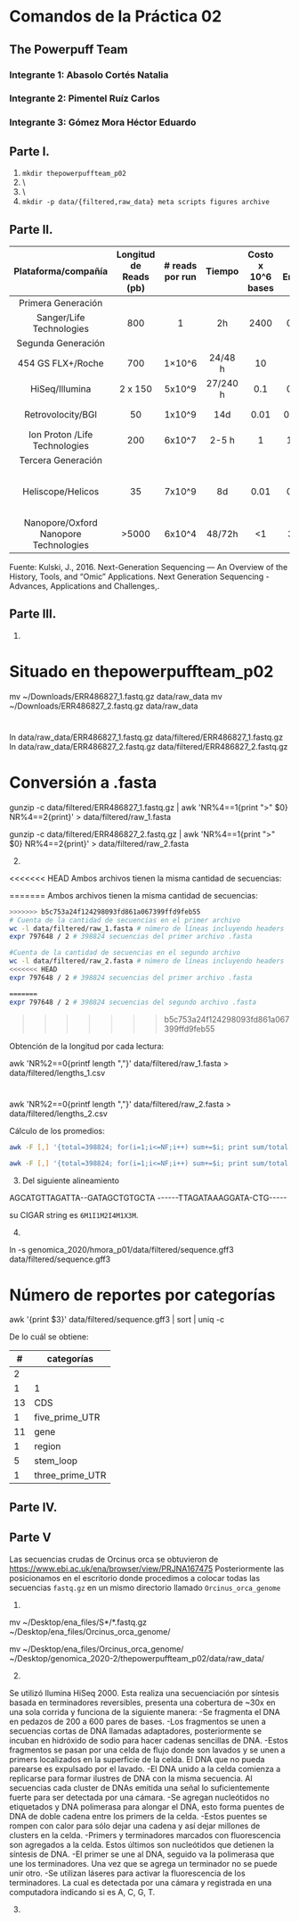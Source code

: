 # Comandos de la Práctica 02
## The Powerpuff Team
### Integrante 1: Abasolo Cortés Natalia
### Integrante 2: Pimentel Ruíz Carlos
### Integrante 3: Gómez Mora Héctor Eduardo

## Parte I.
01. `mkdir thepowerpuffteam_p02`
02.	\
03.	\
04. `mkdir -p data/{filtered,raw_data} meta scripts figures archive`

## Parte II.

|          Plataforma/compañía          	| Longitud de Reads (pb) 	| # reads por run 	|  Tiempo  	| Costo x 10^6 bases 	| % Error 	|                          Química                         	|
|:-------------------------------------:	|:----------------------:	|:---------------:	|:--------:	|:------------------:	|:-------:	|:--------------------------------------------------------:	|
| Primera Generación                    	|                        	|                 	|          	|                    	|         	|                                                          	|
|        Sanger/Life Technologies       	|           800          	|        1        	|    2h    	|        2400        	|   0.3   	|                    Terminador Dideoxi                    	|
| Segunda Generación                    	|                        	|                 	|          	|                    	|         	|                                                          	|
|           454 GS FLX+/Roche           	|           700          	|      1×10^6     	|  24/48 h 	|         10         	|    1    	|                     Pirosecuenciación                    	|
|             HiSeq/Illumina            	|         2 x 150        	|      5x10^9     	| 27/240 h 	|         0.1        	|   0.8   	|                 Terminadores reversibles                 	|
|           Retrovolocity/BGI           	|           50           	|      1x10^9     	|    14d   	|        0.01        	|   0.01  	|                   Nanoesferas/ Ligadura                  	|
|     Ion Proton /Life Technologies     	|           200          	|      6x10^7     	|   2-5 h  	|          1         	|   1.7   	|                   detección de Protones                  	|
| Tercera Generación                    	|                        	|                 	|          	|                    	|         	|                                                          	|
|           Heliscope/Helicos           	|           35           	|      7x10^9     	|    8d    	|        0.01        	|   0.2   	| Secuenciación de molécula sencilla (SMS) en tiempo real. 	|
| Nanopore/Oxford Nanopore Technologies 	|          >5000         	|      6x10^4     	|  48/72h  	|         <1         	|    34   	|                    SMS en Tiempo Real                    	|

Fuente: Kulski, J., 2016. Next-Generation Sequencing — An Overview of the History, Tools, and “Omic” Applications. Next Generation Sequencing - Advances, Applications and Challenges,.

## Parte III.
1.
  
  # Situado en thepowerpuffteam_p02
  mv ~/Downloads/ERR486827_1.fastq.gz data/raw_data
  mv ~/Downloads/ERR486827_2.fastq.gz data/raw_data
  #
  ln data/raw_data/ERR486827_1.fastq.gz data/filtered/ERR486827_1.fastq.gz
  ln data/raw_data/ERR486827_2.fastq.gz data/filtered/ERR486827_2.fastq.gz

  # Conversión a .fasta
  gunzip -c data/filtered/ERR486827_1.fastq.gz | awk 'NR%4==1{print ">" $0} NR%4==2{print}' > data/filtered/raw_1.fasta

  gunzip -c data/filtered/ERR486827_2.fastq.gz | awk 'NR%4==1{print ">" $0} NR%4==2{print}' > data/filtered/raw_2.fasta
  

2.
<<<<<<< HEAD
Ambos archivos tienen la misma cantidad de secuencias:

=======
  Ambos archivos tienen la misma cantidad de secuencias:
  ~~~bash
>>>>>>> b5c753a24f124298093fd861a067399ffd9feb55
  # Cuenta de la cantidad de secuencias en el primer archivo
  wc -l data/filtered/raw_1.fasta # número de líneas incluyendo headers
  expr 797648 / 2 # 398824 secuencias del primer archivo .fasta

  #Cuenta de la cantidad de secuencias en el segundo archivo
  wc -l data/filtered/raw_2.fasta # número de líneas incluyendo headers
<<<<<<< HEAD
  expr 797648 / 2 # 398824 secuencias del primer archivo .fasta

=======
  expr 797648 / 2 # 398824 secuencias del segundo archivo .fasta
  ~~~
>>>>>>> b5c753a24f124298093fd861a067399ffd9feb55

  Obtención de la longitud por cada lectura:

  awk 'NR%2==0{printf length ","}' data/filtered/raw_1.fasta > data/filtered/lengths_1.csv
  #
  awk 'NR%2==0{printf length ","}' data/filtered/raw_2.fasta > data/filtered/lengths_2.csv


  Cálculo de los promedios:
  ~~~bash
  awk -F [,] '{total=398824; for(i=1;i<=NF;i++) sum+=$i; print sum/total; sum=0}' data/filtered/lengths_1.csv

  awk -F [,] '{total=398824; for(i=1;i<=NF;i++) sum+=$i; print sum/total; sum=0}' data/filtered/lengths_2.csv
  ~~~

3. Del siguiente alineamiento

  AGCATGTTAGATTA--GATAGCTGTGCTA
  ------TTAGATAAAGGATA-CTG-----

  su CIGAR string es `6M1I1M2I4M1X3M`.

4.


  ln -s genomica_2020/hmora_p01/data/filtered/sequence.gff3 data/filtered/sequence.gff3

  # Número de reportes por categorías
  awk '{print $3}' data/filtered/sequence.gff3 | sort | uniq -c


  De lo cuál se obtiene:

  | #  | categorías      |
  |----|-----------------|
  | 2  |                 |
  | 1  | 1               |
  | 13 | CDS             |
  | 1  | five_prime_UTR  |
  | 11 | gene            |
  | 1  | region          |
  | 5  | stem_loop       |
  | 1  | three_prime_UTR |

## Parte IV.

## Parte V


Las secuencias crudas de Orcinus orca se obtuvieron de https://www.ebi.ac.uk/ena/browser/view/PRJNA167475
Posteriormente las posicionamos en el escritorio donde procedimos a colocar todas las secuencias `fastq.gz` en un mismo directorio llamado `Orcinus_orca_genome`

1.

mv ~/Desktop/ena_files/S*/*.fastq.gz ~/Desktop/ena_files/Orcinus_orca_genome/

mv ~/Desktop/ena_files/Orcinus_orca_genome/ ~/Desktop/genomica_2020-2/thepowerpuffteam_p02/data/raw_data/


2.

 Se utilizó Ilumina HiSeq 2000. Esta realiza una secuenciación por síntesis basada en terminadores reversibles, presenta una cobertura de ~30x en una sola corrida y funciona de la siguiente manera:
-Se fragmenta el DNA en pedazos de 200 a 600 pares de bases.
-Los fragmentos se unen a secuencias cortas de DNA llamadas adaptadores, posteriormente se incuban en hidróxido de sodio para hacer cadenas sencillas de DNA.
-Estos fragmentos se pasan por una celda de flujo donde son lavados y se unen a primers localizados en la superficie de la celda. El DNA que no pueda parearse es expulsado por el lavado.
-El DNA unido a la celda comienza a replicarse para formar ilustres de DNA con la misma secuencia. Al secuencias cada cluster de DNAs emitida una señal lo suficientemente fuerte para ser detectada por una cámara.
-Se agregan nucleótidos no etiquetados y DNA polimerasa para alongar el DNA, esto forma puentes de DNA de doble cadena entre los primers de la celda.
-Estos puentes se rompen con calor para sólo dejar una cadena y así dejar millones de clusters en la celda.
-Primers y terminadores marcados con fluorescencia son agregados a la celda. Estos últimos son nucleótidos que detienen la síntesis de DNA.
-El primer se une al DNA, seguido va la polimerasa que une los terminadores. Una vez que se agrega un terminador no se puede unir otro.
-Se utilizan láseres para activar la fluorescencia de los terminadores. La cual es detectada por una cámara y registrada en una computadora indicando si es A, C, G, T.


3.
